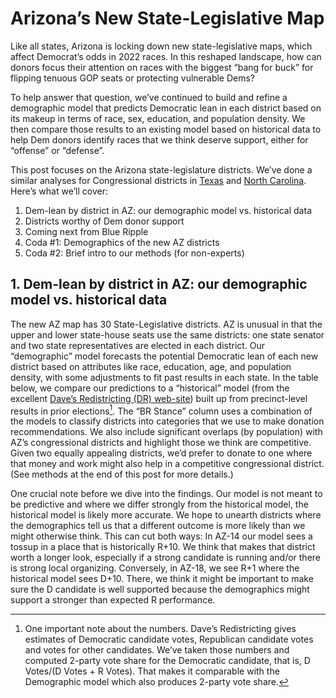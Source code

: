 # Arizona’s New State-Legislative Map

Like all states, Arizona is locking down new state-legislative maps,
which affect Democrat’s odds in 2022 races.
In this reshaped landscape,
how can donors focus their attention on races with the biggest “bang for buck”
for flipping tenuous GOP seats or protecting vulnerable Dems?

To help answer that question, we’ve continued to build and refine
a demographic model that predicts Democratic lean in each district based on its
makeup in terms of race, sex, education, and population density.
We then compare those results to an existing model based on historical
data to help Dem donors identify races that we think deserve support, either
for “offense” or “defense”.

This post focuses on the Arizona state-legislature districts.
We’ve done a similar analyses for Congressional districts
in [Texas][TXPost] and [North Carolina][NCPost].
Here’s what we’ll cover:

[TXPost]: https://blueripple.github.io/research/NewMaps/TX_Congressional/post.html
[NCPost]: https://blueripple.github.io/research/NewMaps/NC_Congressional/post.html

1. Dem-lean by district in AZ: our demographic model vs. historical data
2. Districts worthy of Dem donor support
3. Coming next from Blue Ripple
4. Coda #1: Demographics of the new AZ districts
5. Coda #2: Brief intro to our methods (for non-experts)

## 1. Dem-lean by district in AZ: our demographic model vs. historical data

The new AZ map has 30 State-Legislative districts. AZ is unusual in that
the upper and lower state-house seats use the same districts: one state senator
and two state representatives are elected in each district.
Our “demographic” model forecasts the potential Democratic lean of each
new district based on attributes like race, education, age, and
population density, with some adjustments to fit past results in each state.
In the table below,
we compare our predictions to a “historical” model (from the excellent
[Dave’s Redistricting (DR) web-site][DavesR]) built up from precinct-level
results in prior elections[^voteShare]. The “BR Stance” column uses a combination
of the models to classify districts into categories that we use to make donation
recommendations.
We also include significant overlaps (by population) with AZ’s congressional
districts and highlight those we think are competitive.
Given two equally appealing districts, we’d prefer to donate
to one where that money and work might also help in a competitive congressional district.
(See methods at the end of this post for more details.)

[DavesR]: https://davesredistricting.org/maps#aboutus

[^voteShare]: One important note about the numbers. Dave’s Redistricting gives
estimates of Democratic candidate votes, Republican candidate votes and votes
for other candidates.  We’ve taken those numbers and computed 2-party vote share
for the Democratic candidate, that is, D Votes/(D Votes + R Votes). That makes it
comparable with the Demographic model which also produces 2-party vote share.

One crucial note before we dive into the findings.  Our model is not meant to be predictive
and where we differ strongly from the historical model,
the historical model is likely more accurate.
We hope to unearth districts where the demographics tell
us that a different outcome is more likely than we might otherwise think.
This can cut both ways:
In AZ-14 our model sees a tossup in a place that is historically R+10. We think that makes
that district worth a longer look, especially if a strong candidate is running and/or there is
strong local organizing.  Conversely, in AZ-18, we see R+1 where the historical model sees D+10.
There, we think it might be important to make sure the D candidate is well supported because the
demographics might support a stronger than expected R performance.

